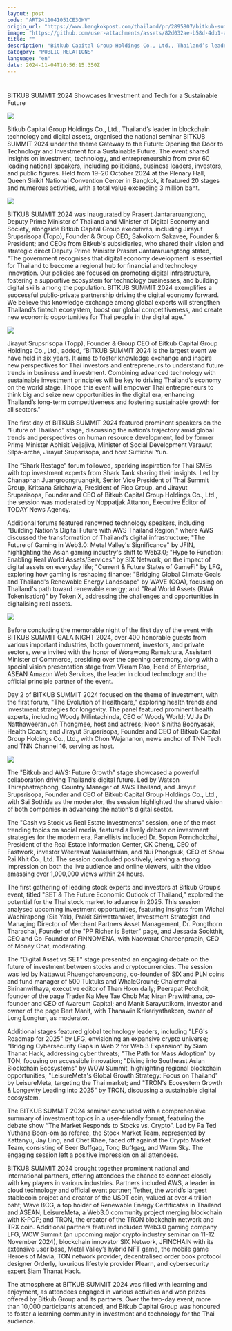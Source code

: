 ```yaml
---
layout: post
code: "ART2411041051CE3GHV"
origin_url: "https://www.bangkokpost.com/thailand/pr/2895807/bitkub-summit-2024-showcases-investment-and-tech-for-a-sustainable-future"
image: "https://github.com/user-attachments/assets/82d032ae-b58d-4db1-a8ef-e92809398731"
title: ""
description: "Bitkub Capital Group Holdings Co., Ltd., Thailand’s leader in blockchain technology and digital assets, organised the national seminar BITKUB SUMMIT 2024 under the theme Gateway to the Future: Opening the Door to Technology and Investment for a Sustainable Future. The event shared insights on investment, technology, and entrepreneurship from over 60 leading national speakers, including politicians, business leaders, investors, and public figures. Held from 19–20 October 2024 at the Plenary Hall, Queen Sirikit National Convention Center in Bangkok, it featured 20 stages and numerous activities, with a total value exceeding 3 million baht."
category: "PUBLIC_RELATIONS"
language: "en"
date: 2024-11-04T10:56:15.350Z
---
```


# 

BITKUB SUMMIT 2024 Showcases Investment and Tech for a Sustainable Future

![](https://github.com/user-attachments/assets/e2d0cf47-a792-4570-ad58-8ffde6097c0d)

Bitkub Capital Group Holdings Co., Ltd., Thailand’s leader in blockchain technology and digital assets, organised the national seminar BITKUB SUMMIT 2024 under the theme Gateway to the Future: Opening the Door to Technology and Investment for a Sustainable Future. The event shared insights on investment, technology, and entrepreneurship from over 60 leading national speakers, including politicians, business leaders, investors, and public figures. Held from 19–20 October 2024 at the Plenary Hall, Queen Sirikit National Convention Center in Bangkok, it featured 20 stages and numerous activities, with a total value exceeding 3 million baht.

![](https://github.com/user-attachments/assets/07f5231a-7447-4e7f-a24c-f76b7d64ab99)

BITKUB SUMMIT 2024 was inaugurated by Prasert Jantararuangtong, Deputy Prime Minister of Thailand and Minister of Digital Economy and Society, alongside Bitkub Capital Group executives, including Jirayut Srupsrisopa (Topp), Founder & Group CEO; Sakolkorn Sakavee, Founder & President; and CEOs from Bitkub's subsidiaries, who shared their vision and strategic direct Deputy Prime Minister Prasert Jantararuangtong stated, "The government recognises that digital economy development is essential for Thailand to become a regional hub for financial and technology innovation. Our policies are focused on promoting digital infrastructure, fostering a supportive ecosystem for technology businesses, and building digital skills among the population. BITKUB SUMMIT 2024 exemplifies a successful public-private partnership driving the digital economy forward. We believe this knowledge exchange among global experts will strengthen Thailand’s fintech ecosystem, boost our global competitiveness, and create new economic opportunities for Thai people in the digital age."

![](https://static.bangkokpost.com/media/content/20241104/5332911.jpg)

Jirayut Srupsrisopa (Topp), Founder & Group CEO of Bitkub Capital Group Holdings Co., Ltd., added, “BITKUB SUMMIT 2024 is the largest event we have held in six years. It aims to foster knowledge exchange and inspire new perspectives for Thai investors and entrepreneurs to understand future trends in business and investment. Combining advanced technology with sustainable investment principles will be key to driving Thailand’s economy on the world stage. I hope this event will empower Thai entrepreneurs to think big and seize new opportunities in the digital era, enhancing Thailand’s long-term competitiveness and fostering sustainable growth for all sectors."

The first day of BITKUB SUMMIT 2024 featured prominent speakers on the “Future of Thailand” stage, discussing the nation’s trajectory amid global trends and perspectives on human resource development, led by former Prime Minister Abhisit Vejjajiva, Minister of Social Development Varawut Silpa-archa, Jirayut Srupsrisopa, and host Suttichai Yun.

The “Shark Restage” forum followed, sparking inspiration for Thai SMEs with top investment experts from Shark Tank sharing their insights. Led by Chanaphan Juangroongruangkit, Senior Vice President of Thai Summit Group, Kritsana Srichawla, President of Fico Group, and Jirayut Srupsrisopa, Founder and CEO of Bitkub Capital Group Holdings Co., Ltd., the session was moderated by Noppatjak Attanon, Executive Editor of TODAY News Agency.

Additional forums featured renowned technology speakers, including "Building Nation's Digital Future with AWS Thailand Region," where AWS discussed the transformation of Thailand’s digital infrastructure; "The Future of Gaming in Web3.0: Metal Valley's Significance" by JFIN, highlighting the Asian gaming industry's shift to Web3.0; "Hype to Function: Enabling Real World Assets/Services" by SIX Network, on the impact of digital assets on everyday life; "Current & Future States of GameFi" by LFG, exploring how gaming is reshaping finance; "Bridging Global Climate Goals and Thailand's Renewable Energy Landscape" by WAVE (COA), focusing on Thailand's path toward renewable energy; and "Real World Assets (RWA Tokenisation)" by Token X, addressing the challenges and opportunities in digitalising real assets.

![](https://github.com/user-attachments/assets/db178d0f-a405-46f9-898f-f085460708b8)

Before concluding the memorable night of the first day of the event with BITKUB SUMMIT GALA NIGHT 2024, over 400 honorable guests from various important industries, both government, investors, and private sectors, were invited with the honor of Worawong Ramakrura, Assistant Minister of Commerce, presiding over the opening ceremony, along with a special vision presentation stage from Vikram Rao, Head of Enterprise, ASEAN Amazon Web Services, the leader in cloud technology and the official principle partner of the event.

Day 2 of BITKUB SUMMIT 2024 focused on the theme of investment, with the first forum, "The Evolution of Healthcare," exploring health trends and investment strategies for longevity. The panel featured prominent health experts, including Woody Milintachinda, CEO of Woody World; VJ Ja Dr Natthaweeranuch Thongmee, host and actress; Noon Sinitha Boonyasak, Health Coach; and Jirayut Srupsrisopa, Founder and CEO of Bitkub Capital Group Holdings Co., Ltd., with Chon Wajananon, news anchor of TNN Tech and TNN Channel 16, serving as host.

![](https://github.com/user-attachments/assets/6ca6869d-bfa0-4333-b14f-d1f65205b141)

The "Bitkub and AWS: Future Growth" stage showcased a powerful collaboration driving Thailand’s digital future. Led by Watson Thiraphatraphong, Country Manager of AWS Thailand, and Jirayut Srupsrisopa, Founder and CEO of Bitkub Capital Group Holdings Co., Ltd., with Sai Sothida as the moderator, the session highlighted the shared vision of both companies in advancing the nation’s digital sector.

The "Cash vs Stock vs Real Estate Investments" session, one of the most trending topics on social media, featured a lively debate on investment strategies for the modern era. Panellists included Dr. Sopon Pornchokchai, President of the Real Estate Information Center, CK Cheng, CEO of Fastwork, investor Weerawat Walaisathian, and Nui Phongsuk, CEO of Show Rai Khit Co., Ltd. The session concluded positively, leaving a strong impression on both the live audience and online viewers, with the video amassing over 1,000,000 views within 24 hours. 

The first gathering of leading stock experts and investors at Bitkub Group’s event, titled "SET & The Future Economic Outlook of Thailand," explored the potential for the Thai stock market to advance in 2025. This session analysed upcoming investment opportunities, featuring insights from Wichai Wachirapong (Sia Yak), Prakit Siriwattanaket, Investment Strategist and Managing Director of Merchant Partners Asset Management, Dr. Pongthorn Tharachai, Founder of the "PP Richer is Better" page, and Jessada Sookthit, CEO and Co-Founder of FINNOMENA, with Naowarat Charoenprapin, CEO of Money Chat, moderating.

The "Digital Asset vs SET" stage presented an engaging debate on the future of investment between stocks and cryptocurrencies. The session was led by Nattawut Phuengcharoenpong, co-founder of SIX and PLN coins and fund manager of 500 Tuktuks and WhaleGround; Chalermchai Sirinanwithaya, executive editor of Than Hoon daily; Peerapat Petchdit, founder of the page Trader Na Mee Tae Chob Ma; Niran Prawitthana, co-founder and CEO of Avareum Capital; and Manit Sarayuttikorn, investor and owner of the page Bert Manit, with Thanawin Krikariyathakorn, owner of Long Longtun, as moderator.

Additional stages featured global technology leaders, including "LFG's Roadmap for 2025" by LFG, envisioning an expansive crypto universe; "Bridging Cybersecurity Gaps in Web 2 for Web 3 Expansion" by Siam Thanat Hack, addressing cyber threats; "The Path for Mass Adoption" by TON, focusing on accessible innovation; "Diving into Southeast Asian Blockchain Ecosystems" by WOW Summit, highlighting regional blockchain opportunities; "LeisureMeta's Global Growth Strategy: Focus on Thailand" by LeisureMeta, targeting the Thai market; and "TRON's Ecosystem Growth & Longevity Leading into 2025" by TRON, discussing a sustainable digital ecosystem.

The BITKUB SUMMIT 2024 seminar concluded with a comprehensive summary of investment topics in a user-friendly format, featuring the debate show “The Market Responds to Stocks vs. Crypto”. Led by Pa Ted Yuthana Boon-om as referee, the Stock Market Team, represented by Kattanyu, Jay Ling, and Chet Khae, faced off against the Crypto Market Team, consisting of Beer Buffgag, Tong Buffgag, and Warm Sky. The engaging session left a positive impression on all attendees.

BITKUB SUMMIT 2024 brought together prominent national and international partners, offering attendees the chance to connect closely with key players in various industries. Partners included AWS, a leader in cloud technology and official event partner; Tether, the world’s largest stablecoin project and creator of the USDT coin, valued at over 4 trillion baht; Wave BCG, a top holder of Renewable Energy Certificates in Thailand and ASEAN; LeisureMeta, a Web3.0 community project merging blockchain with K-POP; and TRON, the creator of the TRON blockchain network and TRX coin. Additional partners featured included Web3.0 gaming company LFG, WOW Summit (an upcoming major crypto industry seminar on 11-12 November 2024), blockchain innovator SIX Network, JFINCHAIN with its extensive user base, Metal Valley’s hybrid NFT game, the mobile game Heroes of Mavia, TON network provider, decentralised order book protocol designer Orderly, luxurious lifestyle provider Plearn, and cybersecurity expert Siam Thanat Hack.

The atmosphere at BITKUB SUMMIT 2024 was filled with learning and enjoyment, as attendees engaged in various activities and won prizes offered by Bitkub Group and its partners. Over the two-day event, more than 10,000 participants attended, and Bitkub Capital Group was honoured to foster a learning community in investment and technology for the Thai audience.
